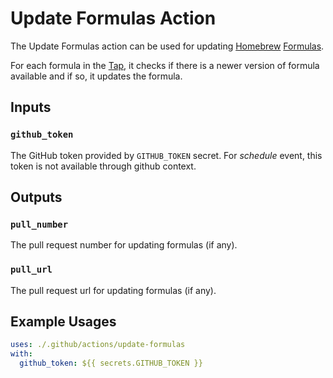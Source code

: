 # Update Formulas Action

The Update Formulas action can be used for updating
[Homebrew](https://brew.sh) [Formulas](https://docs.brew.sh/Formula-Cookbook).

For each formula in the [Tap](https://docs.brew.sh/Taps),
it checks if there is a newer version of formula available and if so, it updates the formula.

## Inputs

### `github_token`

The GitHub token provided by `GITHUB_TOKEN` secret.
For _schedule_ event, this token is not available through github context.

## Outputs

### `pull_number`

The pull request number for updating formulas (if any).

### `pull_url`

The pull request url for updating formulas (if any).

## Example Usages

```yaml
uses: ./.github/actions/update-formulas
with:
  github_token: ${{ secrets.GITHUB_TOKEN }}
```
